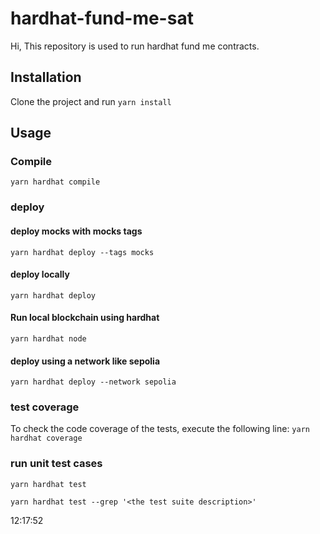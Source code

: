 # hardhat-fund-me-sat

Hi, This repository is used to run hardhat fund me contracts.

## Installation

Clone the project and run `yarn install`

## Usage

### Compile

`yarn hardhat compile`

### deploy

#### deploy mocks with mocks tags

`yarn hardhat deploy --tags mocks`

#### deploy locally

`yarn hardhat deploy`

#### Run local blockchain using hardhat

`yarn hardhat node`

#### deploy using a network like sepolia

`yarn hardhat deploy --network sepolia`

### test coverage

To check the code coverage of the tests, execute the following line:
`yarn hardhat coverage`

### run unit test cases

`yarn hardhat test`

`yarn hardhat test --grep '<the test suite description>'`

12:17:52

